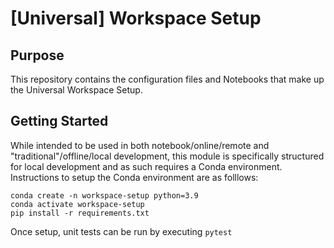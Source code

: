# [Universal] Workspace Setup

## Purpose
This repository contains the configuration files and Notebooks that make up the Universal Workspace Setup. 

## Getting Started
While intended to be used in both notebook/online/remote and "traditional"/offline/local development, this module is specifically structured for local development and as such requires a Conda environment. Instructions to setup the Conda environment are as folllows:
```
conda create -n workspace-setup python=3.9
conda activate workspace-setup
pip install -r requirements.txt
```
Once setup, unit tests can be run by executing
```pytest```